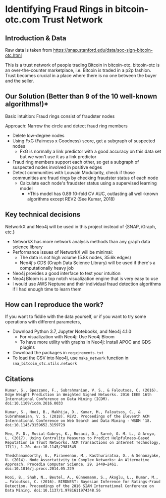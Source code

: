 # Identifying Fraud Rings in bitcoin-otc.com Trust Network

## Introduction & Data
Raw data is taken from https://snap.stanford.edu/data/soc-sign-bitcoin-otc.html

This is a trust network of people trading Bitcoin in bitcoin-otc. bitcoin-otc is an over-the-counter
marketplace, i.e. Bitcoin is traded in a p2p fashion. Trust becomes crucial in a place where there is
no one between the buyer and the seller.

## Our Solution (Better than 9 of the 10 well-known algorithms!)*

Basic intuition: Fraud rings consist of fraudster nodes

Approach: Narrow the circle and detect fraud ring members

- Delete low-degree nodes
- Using FxG (Fairness x Goodness) score, get a subgraph of suspected nodes
  - FxG is normally a link predictor with a good accuracy on this data set but we won't use it as a link predictor
- Fraud ring members support each other, so get a subgraph of suspected nodes involved in positive edges
- Detect communities with Louvain Modularity, check if those communities are fraud rings by checking fraudster status of each node
  - Calculate each node's fraudster status using a supervised learning model
    - *This model has 0.89 10-fold CV AUC, outlasting all well-known algorithms except REV2 (See Kumar, 2018)


## Key technical decisions
NetworkX and Neo4j will be used in this project instead of {SNAP, iGraph, etc.}
- NetworkX has more network analysis methods than any graph data science library
- Performance issues of NetworkX will be minimal:
    - The data is not high volume (5.8k nodes, 35.6k edges)
    - Neo4j's GDS (Graph Data Science Library) will be used if there's a computationally heavy job
- Neo4j provides a good interface to test your intuition
- Neo4j Bloom is a top notch visualization engine that is very easy to use
- I would use AWS Neptune and their individual fraud detection algorithms if I had enough time to learn them

## How can I reproduce the work?
If you want to fiddle with the data yourself, or if you want to try some operations with different parameters,

- Download Python 3.7, Jupyter Notebooks, and Neo4j 4.1.0
  - For visualization with Neo4j: Use Neo4j Bloom
  - To have more utility with graphs in Neo4j: Install APOC and GDS plugins
- Download the packages in `requirements.txt`
- To load the CSV into Neo4j, use `make_network` function in `sna_bitcoin_otc.utils.network`

## Citations

```text
Kumar, S., Spezzano, F., Subrahmanian, V. S., & Faloutsos, C. (2016). Edge Weight Prediction in Weighted Signed Networks. 2016 IEEE 16th International Conference on Data Mining (ICDM). doi:10.1109/icdm.2016.0033 

Kumar, S., Hooi, B., Makhija, D., Kumar, M., Faloutsos, C., & Subrahmanian, V. S. (2018). REV2. Proceedings of the Eleventh ACM International Conference on Web Search and Data Mining - WSDM ’18. doi:10.1145/3159652.3159729 

Meo, P. D., Musial-Gabrys, K., Rosaci, D., Sarnè, G. M. L., & Aroyo, L. (2017). Using Centrality Measures to Predict Helpfulness-Based Reputation in Trust Networks. ACM Transactions on Internet Technology, 17(1), 1–20. doi:10.1145/2981545 

Thedchanamoorthy, G., Piraveenan, M., Kasthuriratna, D., & Senanayake, U. (2014). Node Assortativity in Complex Networks: An Alternative Approach. Procedia Computer Science, 29, 2449–2461. doi:10.1016/j.procs.2014.05.229 

Hooi, B., Shah, N., Beutel, A., Günnemann, S., Akoglu, L., Kumar, M., … Faloutsos, C. (2016). BIRDNEST: Bayesian Inference for Ratings-Fraud Detection. Proceedings of the 2016 SIAM International Conference on Data Mining. doi:10.1137/1.9781611974348.56
```
